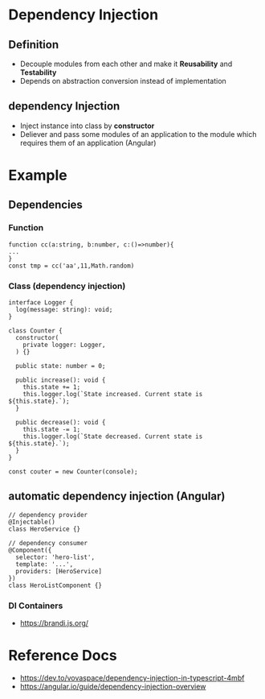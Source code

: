 # Dependency Injection
## Definition
- Decouple modules from each other and make it **Reusability** and **Testability**
- Depends on abstraction conversion instead of implementation
## dependency Injection
- Inject instance into class by **constructor**
- Deliever and pass some modules of an application to the module which requires them of an application (Angular)

# Example
## Dependencies
### Function
```
function cc(a:string, b:number, c:()=>number){
...
}
const tmp = cc('aa',11,Math.random)
```
### Class (dependency injection)
```
interface Logger {
  log(message: string): void;
}

class Counter {
  constructor(
    private logger: Logger,
  ) {}

  public state: number = 0;

  public increase(): void {
    this.state += 1;
    this.logger.log(`State increased. Current state is ${this.state}.`);
  }

  public decrease(): void {
    this.state -= 1;
    this.logger.log(`State decreased. Current state is ${this.state}.`);
  }
}

const couter = new Counter(console);
```


## automatic dependency injection  (Angular)
```
// dependency provider
@Injectable()
class HeroService {}
```
```
// dependency consumer
@Component({
  selector: 'hero-list',
  template: '...',
  providers: [HeroService]
})
class HeroListComponent {}
```
### DI Containers
- https://brandi.js.org/

# Reference Docs
- https://dev.to/vovaspace/dependency-injection-in-typescript-4mbf
- https://angular.io/guide/dependency-injection-overview
